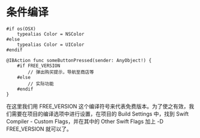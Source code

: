 # 条件编译

	#if os(OSX)
	    typealias Color = NSColor
	#else
	    typealias Color = UIColor
	#endif
	
	@IBAction func someButtonPressed(sender: AnyObject!) {
	    #if FREE_VERSION
	        // 弹出购买提示，导航至商店等
	    #else
	        // 实际功能
	    #endif
	}
	
在这里我们用 FREE_VERSION 这个编译符号来代表免费版本。为了使之有效，我们需要在项目的编译选项中进行设置，在项目的 Build Settings 中，找到 Swift Compiler - Custom Flags，并在其中的 Other Swift Flags 加上 -D FREE_VERSION 就可以了。